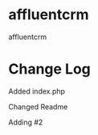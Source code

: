 affluentcrm
===========

affluentcrm


Change Log
==========


Added index.php

Changed Readme


Adding #2
